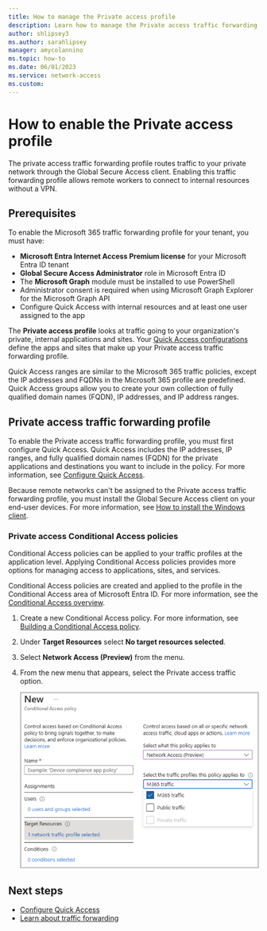```yaml
---
title: How to manage the Private access profile
description: Learn how to manage the Private access traffic forwarding profile for Microsoft Entra Private Access.
author: shlipsey3
ms.author: sarahlipsey
manager: amycolannino
ms.topic: how-to
ms.date: 06/01/2023
ms.service: network-access
ms.custom: 
---
```


# How to enable the Private access profile

The private access traffic forwarding profile routes traffic to your private network through the Global Secure Access client. Enabling this traffic forwarding profile allows remote workers to connect to internal resources without a VPN.

## Prerequisites

To enable the Microsoft 365 traffic forwarding profile for your tenant, you must have:

- **Microsoft Entra Internet Access Premium license** for your Microsoft Entra ID tenant
- **Global Secure Access Administrator** role in Microsoft Entra ID
- The **Microsoft Graph** module must be installed to use PowerShell
- Administrator consent is required when using Microsoft Graph Explorer for the Microsoft Graph API
- Configure Quick Access with internal resources and at least one user assigned to the app

The **Private access profile** looks at traffic going to your organization's private, internal applications and sites. Your [Quick Access configurations](how-to-configure-quick-access.md) define the apps and sites that make up your Private access traffic forwarding profile.

Quick Access ranges are similar to the Microsoft 365 traffic policies, except the IP addresses and FQDNs in the Microsoft 365 profile are predefined. Quick Access groups allow you to create your own collection of fully qualified domain names (FQDN), IP addresses, and IP address ranges. 

## Private access traffic forwarding profile

To enable the Private access traffic forwarding profile, you must first configure Quick Access. Quick Access includes the IP addresses, IP ranges, and fully qualified domain names (FQDN) for the private applications and destinations you want to include in the policy. For more information, see [Configure Quick Access](how-to-configure-quick-access.md).

Because remote networks can't be assigned to the Private access traffic forwarding profile, you must install the Global Secure Access client on your end-user devices. For more information, see [How to install the Windows client](how-to-install-windows-client.md).

### Private access Conditional Access policies

<!--- need to confirm this section with PM and John --->
Conditional Access policies can be applied to your traffic profiles at the application level. Applying Conditional Access policies provides more options for managing access to applications, sites, and services.

Conditional Access policies are created and applied to the profile in the Conditional Access area of Microsoft Entra ID. For more information, see the [Conditional Access overview](../active-directory/conditional-access/overview.md).

1. Create a new Conditional Access policy. For more information, see [Building a Conditional Access policy](../active-directory/conditional-access/concept-conditional-access-policies.md).
1. Under **Target Resources** select **No target resources selected**.
1. Select **Network Access (Preview)** from the menu.
1. From the new menu that appears, select the Private access traffic option.

    ![Screenshot of the Conditional Access fields that relate to traffic forwarding profiles.](media/how-to-enable-private-access-profile/conditional-access-menu-options.png)

## Next steps

- [Configure Quick Access](how-to-configure-quick-access.md)
- [Learn about traffic forwarding](concept-traffic-forwarding.md)
